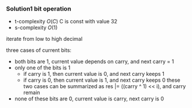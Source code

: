 ### Solution1 bit operation

- t-complexity $O(C)$
    C is const with value 32
- s-complexity $O(1)$

iterate from low to high decimal

three cases of current bits:

- both bits are 1, current value depends on carry, and next carry = 1
- only one of the bits is 1
    - if carry is 1, then current value is 0, and next carry keeps 1
    - if carry is 0, then current value is 1, and next carry keeps 0
    these two cases can be summarized as res |= ((carry ^ 1) << i), and carry remain
- none of these bits are 0, current value is carry, next carry is 0

